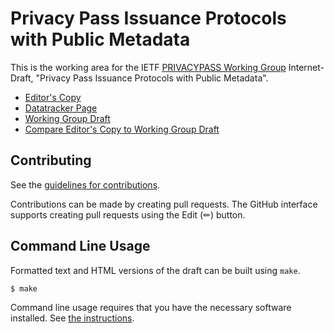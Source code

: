 # Privacy Pass Issuance Protocols with Public Metadata

This is the working area for the IETF [PRIVACYPASS Working Group](https://datatracker.ietf.org/wg/privacypass/documents/) Internet-Draft, "Privacy Pass Issuance Protocols with Public Metadata".

* [Editor's Copy](https://ietf-wg-privacypass.github.io/draft-ietf-privacypass-public-metadata-issuance/#go.draft-ietf-privacypass-public-metadata-issuance.html)
* [Datatracker Page](https://datatracker.ietf.org/doc/draft-ietf-privacypass-public-metadata-issuance)
* [Working Group Draft](https://datatracker.ietf.org/doc/html/draft-ietf-privacypass-public-metadata-issuance)
* [Compare Editor's Copy to Working Group Draft](https://ietf-wg-privacypass.github.io/draft-ietf-privacypass-public-metadata-issuance/#go.draft-ietf-privacypass-public-metadata-issuance.diff)

## Contributing

See the
[guidelines for contributions](https://github.com/ietf-wg-privacypass/draft-ietf-privacypass-public-metadata-issuance/blob/main/CONTRIBUTING.md).

Contributions can be made by creating pull requests.
The GitHub interface supports creating pull requests using the Edit (✏) button.


## Command Line Usage

Formatted text and HTML versions of the draft can be built using `make`.

```sh
$ make
```

Command line usage requires that you have the necessary software installed. See
[the instructions](https://github.com/martinthomson/i-d-template/blob/main/doc/SETUP.md).

